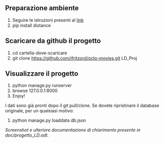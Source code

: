 ##	Preparazione ambiente
1.	Seguire le istruzioni presenti al [link](https://weblab.ing.unimore.it/people/canali/teaching/ld_1617/Risoluzione_Problemi_installazione.txt) 
2.	pip install distance


##	Scaricare da github il progetto
1.	cd cartella-dove-scaricare
1.	git clone https://github.com/ifritzord/octo-movies.git LD_Proj

	
##	Visualizzare il progetto
1.	python manage.py runserver
2.	browse 127.0.0.1:8000
3.	Enjoy!


I dati sono già pronti dopo il git pull/clone. 
Se dovete ripristinare il database originale, per un qualsiasi motivo:
1.	python manage.py loaddata db.json


_Screenshot e ulteriore documentazione di chiarimento presente in doc/progetto_LD.odt._
